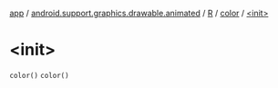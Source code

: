 [app](../../../index.md) / [android.support.graphics.drawable.animated](../../index.md) / [R](../index.md) / [color](index.md) / [&lt;init&gt;](.)

# &lt;init&gt;

`color()`
`color()`